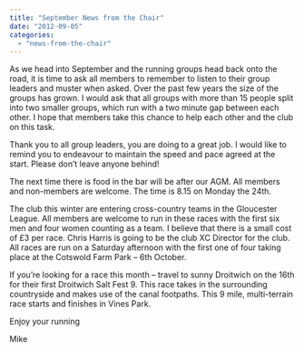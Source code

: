 ```yaml
---
title: "September News from the Chair"
date: "2012-09-05"
categories: 
  - "news-from-the-chair"
---
```


As we head into September and the running groups head back onto the road, it is time to ask all members to remember to listen to their group leaders and muster when asked. Over the past few years the size of the groups has grown. I would ask that all groups with more than 15 people split into two smaller groups, which run with a two minute gap between each other. I hope that members take this chance to help each other and the club on this task.

Thank you to all group leaders, you are doing to a great job. I would like to remind you to endeavour to maintain the speed and pace agreed at the start. Please don’t leave anyone behind!

The next time there is food in the bar will be after our AGM. All members and non-members are welcome. The time is 8.15 on Monday the 24th.

The club this winter are entering cross-country teams in the Gloucester League. All members are welcome to run in these races with the first six men and four women counting as a team. I believe that there is a small cost of £3 per race. Chris Harris is going to be the club XC Director for the club. All races are run on a Saturday afternoon with the first one of four taking place at the Cotswold Farm Park – 6th October.

If you’re looking for a race this month – travel to sunny Droitwich on the 16th for their first Droitwich Salt Fest 9. This race takes in the surrounding countryside and makes use of the canal footpaths. This 9 mile, multi-terrain race starts and finishes in Vines Park.

Enjoy your running

Mike
